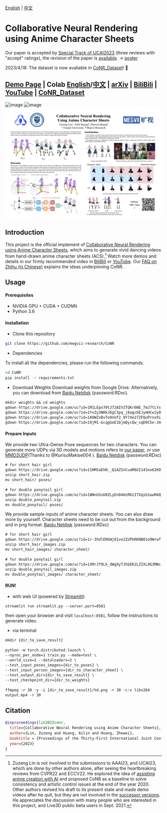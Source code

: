 [English](https://github.com/megvii-research/CoNR/blob/main/README.md) | [中文](https://github.com/megvii-research/CoNR/blob/main/README_chinese.md)
# Collaborative Neural Rendering using Anime Character Sheets

Our paper is accepted by [Special Track of IJCAI2023](https://ijcai-23.org/special-track-on-ai-the-arts-and-creativity/) (three reviews with "accept" ratings), the revision of the paper is [available](https://arxiv.org/abs/2207.05378). -> [poster](https://drive.google.com/file/d/140eVtOPv0tl7l1ptmExEfuNAEu2JN_Wd/view?usp=sharing)

2023/4/18: The dataset is now avaliable in [CoNR_Dataset](https://github.com/P2Oileen/CoNR_Dataset)! 🎉

## [Demo Page](https://transpchan.github.io/live3d/) | Colab [English](https://colab.research.google.com/github/megvii-research/CoNR/blob/main/notebooks/conr.ipynb)/[中文](https://colab.research.google.com/github/megvii-research/CoNR/blob/main/notebooks/conr_chinese.ipynb) | [arXiv](https://arxiv.org/abs/2207.05378) | [BiliBili](https://www.bilibili.com/video/BV19V4y1x7bJ/) | [YouTube](https://youtu.be/Z4HXWBF7mLI) | [CoNR_Dataset](https://github.com/P2Oileen/CoNR_Dataset)

![image](images/1.gif) ![image](images/2.gif)
![image](images/MAIN.png)

## Introduction

This project is the official implement of [Collaborative Neural Rendering using Anime Character Sheets](https://arxiv.org/abs/2207.05378), which aims to genarate vivid dancing videos from hand-drawn anime character sheets (ACS).[^1] Watch more demos and details in our firmly recommended video in [BiliBili](https://www.bilibili.com/video/BV19V4y1x7bJ/) or [YouTube](https://youtu.be/Z4HXWBF7mLI). Our [FAQ on Zhihu (in Chinese)](https://zhuanlan.zhihu.com/p/565391665) explains the ideas underpinning CoNR.

## Usage

#### Prerequisites

* NVIDIA GPU + CUDA + CUDNN
* Python 3.6

#### Installation

* Clone this repository

```bash
git clone https://github.com/megvii-research/CoNR
```

* Dependencies

To install all the dependencies, please run the following commands.

```bash
cd CoNR
pip install -r requirements.txt
```

* Download Weights
Download weights from Google Drive. Alternatively, you can download from [Baidu Netdisk](https://pan.baidu.com/s/1U11iIk-DiJodgCveSzB6ig?pwd=RDxc) (password:RDxc).

```
mkdir weights && cd weights
gdown https://drive.google.com/uc?id=1M1LEpx70tJ72AIV2TQKr6NE_7mJ7tLYx
gdown https://drive.google.com/uc?id=1YvZy3NHkJ6gC3pq_j8agcbEJymHCwJy0
gdown https://drive.google.com/uc?id=1AOWZxBvTo9nUf2_9Y7Xe27ZFQuPrnx9i
gdown https://drive.google.com/uc?id=19jM1-GcqgGoE1bjmQycQw_vqD9C5e-Jm
```

#### Prepare Inputs
We provide two Ultra-Dense Pose sequences for two characters. You can generate more UDPs via 3D models and motions refers to [our paper](https://arxiv.org/abs/2207.05378), or use [MMD2UDP](https://github.com/KurisuMakise004/MMD2UDP)(Thanks to @KurisuMakise004 ).
[Baidu Netdisk](https://pan.baidu.com/s/1hWvz4iQXnVTaTSb6vu1NBg?pwd=RDxc) (password:RDxc) 

```
# for short hair girl
gdown https://drive.google.com/uc?id=11HMSaEkN__QiAZSnCuaM6GI143xo62KO
unzip short_hair.zip
mv short_hair/ poses/

# for double ponytail girl
gdown https://drive.google.com/uc?id=1WNnGVuU0ZLyEn04HzRKzITXqib1wwM4Q
unzip double_ponytail.zip
mv double_ponytail/ poses/
```

We provide sample inputs of anime character sheets. You can also draw more by yourself.
Character sheets need to be cut out from the background and in png format.
[Baidu Netdisk](https://pan.baidu.com/s/1shpP90GOMeHke7MuT0-Txw?pwd=RDxc) (password:RDxc) 

```
# for short hair girl
gdown https://drive.google.com/uc?id=1r-3hUlENSWj81ve2IUPkRKNB81o9WrwT
unzip short_hair_images.zip
mv short_hair_images/ character_sheet/

# for double ponytail girl
gdown https://drive.google.com/uc?id=1XMrJf9Lk_dWgXyTJhbEK2LZIXL9G3MWc
unzip double_ponytail_images.zip
mv double_ponytail_images/ character_sheet/
```

#### RUN!
* with web UI (powered by [Streamlit](https://streamlit.io/))

```
streamlit run streamlit.py --server.port=8501
```
then open your browser and visit `localhost:8501`, follow the instructions to generate video.

* via terminal

```
mkdir {dir_to_save_result}

python -m torch.distributed.launch \
--nproc_per_node=1 train.py --mode=test \
--world_size=1 --dataloaders=2 \
--test_input_poses_images={dir_to_poses} \
--test_input_person_images={dir_to_character_sheet} \
--test_output_dir={dir_to_save_result} \
--test_checkpoint_dir={dir_to_weights}

ffmpeg -r 30 -y -i {dir_to_save_result}/%d.png -r 30 -c:v libx264 output.mp4 -r 30
```

## Citation
```bibtex
@inproceedings{lin2023conr,
  title={Collaborative Neural Rendering using Anime Character Sheets},
  author={Lin, Zuzeng and Huang, Ailin and Huang, Zhewei},
  booktitle = {Proceedings of the Thirty-First International Joint Conference on Artificial Intelligence (IJCAI)},
  year={2023}
}
```

[^1]: Zuzeng Lin is not involved in the submissions to AAAI23, and IJCAI23, which are done by other authors alone, after seeing the heartbreaking reviews from CVPR22 and ECCV22.
He explored the idea of [assisting anime creation with AI](https://zhuanlan.zhihu.com/p/565391665) and proposed CoNR as a baseline to solve consistency and artistic control issues at the end of the year 2020.  Other authors revised his draft to its present state and made demo videos after he quit, but they are not involved in the [successor versions](https://github.com/transpchan/Live3D-v2). He appreciates the discussion with many people who are interested in this project, and Live3D public beta users in Sept. 2021.

